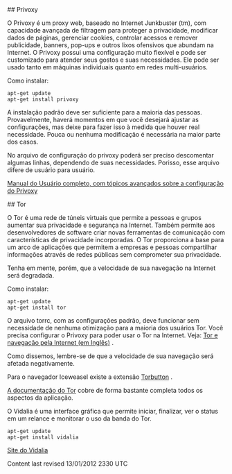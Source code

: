 <div id="main-page"></div>
<div class="divider" id="privoxy"></div>
## Privoxy

 O Privoxy é um proxy web, baseado no Internet Junkbuster (tm), com capacidade avançada de filtragem para proteger a privacidade, modificar dados de páginas, gerenciar cookies, controlar acessos e remover publicidade, banners, pop-ups e outros lixos ofensivos que abundam na Internet. O Privoxy possui uma configuração muito flexível e pode ser customizado para atender seus gostos e suas necessidades. Ele pode ser usado tanto em máquinas individuais quanto em redes multi-usuários.

Como instalar:

~~~  
apt-get update  
apt-get install privoxy  
~~~

A instalação padrão deve ser suficiente para a maioria das pessoas. Provavelmente, haverá momentos em que você desejará ajustar as configurações, mas deixe para fazer isso à medida que houver real necessidade. Pouca ou nenhuma modificação é necessária na maior parte dos casos. 

No arquivo de configuração do privoxy poderá ser preciso descomentar algumas linhas, dependendo de suas necessidades. Porisso, esse arquivo difere de usuário para usuário.

 [Manual do Usuário completo, com tópicos avançados sobre a configuração do Privoxy](http://www.privoxy.org/user-manual/index.html) 

<!--needs go a little deeper in a usable default config (and hints what to set within your browser, kde and environment),

 -->
<div class="divider" id="tor"></div>
## Tor

O Tor é uma rede de túneis virtuais que permite a pessoas e grupos aumentar sua privacidade e segurança na Internet. Também permite aos desenvolvedores de software criar novas ferramentas de comunicação com características de privacidade incorporadas. O Tor proporciona a base para um arco de aplicações que permitem a empresas e pessoas compartilhar informações através de redes públicas sem comprometer sua privacidade.

Tenha em mente, porém, que a velocidade de sua navegação na Internet será degradada.

Como instalar:

~~~  
apt-get update  
apt-get install tor  
~~~

O arquivo torrc, com as configurações padrão, deve funcionar sem necessidade de nenhuma otimização para a maioria dos usuários Tor. Você precisa configurar o Privoxy para poder usar o Tor na Internet. Veja: [Tor e navegação pela Internet (em Inglês)](https://www.torproject.org/docs/tor-doc-unix#privoxy) .

Como dissemos, lembre-se de que a velocidade de sua navegação será afetada negativamente.

Para o navegador Iceweasel existe a extensão  [Torbutton](https://addons.mozilla.org/en-US/firefox/addon/2275) .

 [A documentação do Tor](https://www.torproject.org/documentation.html.en)  cobre de forma bastante completa todos os aspectos da aplicação. 

O Vidalia é uma interface gráfica que permite iniciar, finalizar, ver o status em um relance e monitorar o uso da banda do Tor.

~~~  
apt-get update  
apt-get install vidalia  
~~~

 [Site do Vidalia](http://www.vidalia-project.net)  

<div id="rev">Content last revised 13/01/2012 2330 UTC</div>
